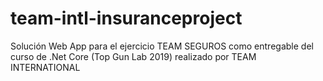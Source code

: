 # team-intl-insuranceproject
Solución Web App para el ejercicio TEAM SEGUROS como entregable del curso de .Net Core (Top Gun Lab 2019) realizado por TEAM INTERNATIONAL
